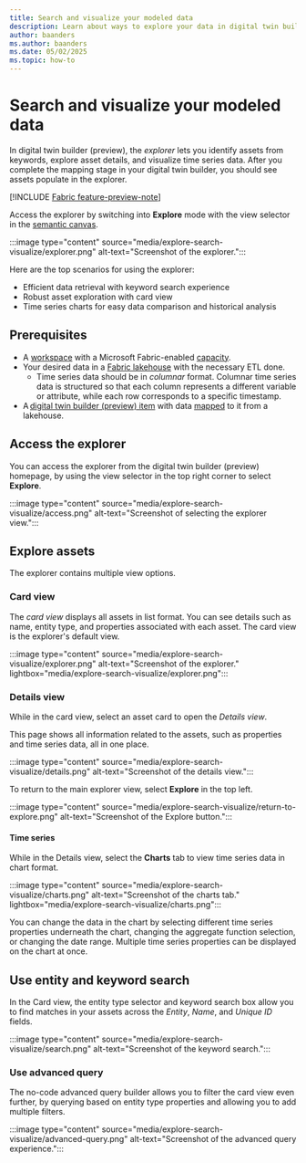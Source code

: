 ```yaml
---
title: Search and visualize your modeled data
description: Learn about ways to explore your data in digital twin builder (preview).
author: baanders
ms.author: baanders
ms.date: 05/02/2025
ms.topic: how-to
---
```


# Search and visualize your modeled data

In digital twin builder (preview), the *explorer* lets you identify assets from keywords, explore asset details, and visualize time series data. After you complete the mapping stage in your digital twin builder, you should see assets populate in the explorer. 

[!INCLUDE [Fabric feature-preview-note](../../includes/feature-preview-note.md)]

Access the explorer by switching into **Explore** mode with the view selector in the [semantic canvas](concept-semantic-canvas.md#view-selector).

:::image type="content" source="media/explore-search-visualize/explorer.png" alt-text="Screenshot of the explorer.":::

Here are the top scenarios for using the explorer:
* Efficient data retrieval with keyword search experience
* Robust asset exploration with card view
* Time series charts for easy data comparison and historical analysis

## Prerequisites

* A [workspace](../../fundamentals/create-workspaces.md) with a Microsoft Fabric-enabled [capacity](../../enterprise/licenses.md#capacity).
* Your desired data in a [Fabric lakehouse](../../data-engineering/lakehouse-overview.md) with the necessary ETL done.
    * Time series data should be in *columnar* format. Columnar time series data is structured so that each column represents a different variable or attribute, while each row corresponds to a specific timestamp. 
* A [digital twin builder (preview) item](tutorial-1-set-up-resources.md#create-new-digital-twin-builder-item-in-fabric) with data [mapped](model-manage-mappings.md) to it from a lakehouse.

## Access the explorer

You can access the explorer from the digital twin builder (preview) homepage, by using the view selector in the top right corner to select **Explore**.

:::image type="content" source="media/explore-search-visualize/access.png" alt-text="Screenshot of selecting the explorer view.":::

## Explore assets

The explorer contains multiple view options.

### Card view

The *card view* displays all assets in list format. You can see details such as name, entity type, and properties associated with each asset. The card view is the explorer's default view.

:::image type="content" source="media/explore-search-visualize/explorer.png" alt-text="Screenshot of the explorer." lightbox="media/explore-search-visualize/explorer.png":::

### Details view

While in the card view, select an asset card to open the *Details view*.

This page shows all information related to the assets, such as properties and time series data, all in one place.

:::image type="content" source="media/explore-search-visualize/details.png" alt-text="Screenshot of the details view.":::

To return to the main explorer view, select **Explore** in the top left.

:::image type="content" source="media/explore-search-visualize/return-to-explore.png" alt-text="Screenshot of the Explore button.":::

#### Time series

While in the Details view, select the **Charts** tab to view time series data in chart format.

:::image type="content" source="media/explore-search-visualize/charts.png" alt-text="Screenshot of the charts tab." lightbox="media/explore-search-visualize/charts.png":::

You can change the data in the chart by selecting different time series properties underneath the chart, changing the aggregate function selection, or changing the date range. Multiple time series properties can be displayed on the chart at once.

## Use entity and keyword search

In the Card view, the entity type selector and keyword search box allow you to find matches in your assets across the *Entity*, *Name*, and *Unique ID* fields.

:::image type="content" source="media/explore-search-visualize/search.png" alt-text="Screenshot of the keyword search.":::

### Use advanced query

The no-code advanced query builder allows you to filter the card view even further, by querying based on entity type properties and allowing you to add multiple filters.

:::image type="content" source="media/explore-search-visualize/advanced-query.png" alt-text="Screenshot of the advanced query experience.":::